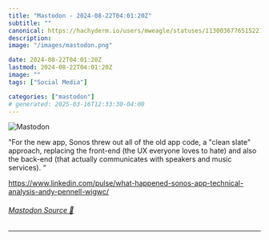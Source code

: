 ```yaml
---
title: "Mastodon - 2024-08-22T04:01:20Z"
subtitle: ""
canonical: https://hachyderm.io/users/mweagle/statuses/113003677651522153
description:
image: "/images/mastodon.png"

date: 2024-08-22T04:01:20Z
lastmod: 2024-08-22T04:01:20Z
image: ""
tags: ["Social Media"]

categories: ["mastodon"]
# generated: 2025-03-16T12:33:30-04:00
---
```

![Mastodon](/images/mastodon.png)

<p>&quot;For the new app, Sonos threw out all of the old app code, a &quot;clean slate&quot; approach, replacing the front-end (the UX everyone loves to hate) and also the back-end (that actually communicates with speakers and music services). “</p><p><a href="https://www.linkedin.com/pulse/what-happened-sonos-app-technical-analysis-andy-pennell-wigwc/" target="_blank" rel="nofollow noopener noreferrer" translate="no"><span class="invisible">https://www.</span><span class="ellipsis">linkedin.com/pulse/what-happen</span><span class="invisible">ed-sonos-app-technical-analysis-andy-pennell-wigwc/</span></a></p>


###### [Mastodon Source 🐘](https://hachyderm.io/@mweagle/113003677651522153)

___
